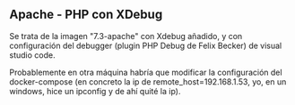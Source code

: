 Apache - PHP con XDebug
------------------------

Se trata de la imagen "7.3-apache" con Xdebug añadido, y con configuración del debugger (plugin PHP Debug de Felix Becker) de visual studio code. 

Probablemente en otra máquina habría que modificar la configuración del docker-compose (en concreto la ip de remote_host=192.168.1.53, yo, en un windows, hice un ipconfig y de ahí quité la ip).